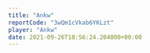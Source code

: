 ```yaml
---
title: "Ankw"
reportCode: "3wQm1cVkab6YKLzt"
player: "Ankw"
date: 2021-09-26T18:56:24.204000+00:00
---
```

